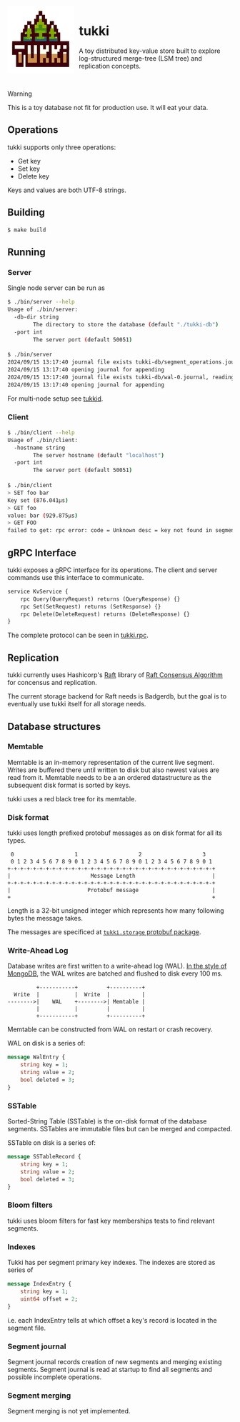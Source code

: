 <img width="150" height="150" align="left" style="float: left; margin: 0 10px 0 0;" alt="tukki logo" src="./logo.png">   

# tukki

A toy distributed key-value store built to explore log-structured merge-tree (LSM tree) and replication concepts.

<br />

> [!WARNING]
> This is a toy database not fit for production use. It will eat your data.


## Operations

tukki supports only three operations:

* Get key
* Set key
* Delete key

Keys and values are both UTF-8 strings.

## Building

```bash
$ make build
```

## Running

### Server

Single node server can be run as

```bash
$ ./bin/server --help
Usage of ./bin/server:
  -db-dir string
    	The directory to store the database (default "./tukki-db")
  -port int
    	The server port (default 50051)

$ ./bin/server
2024/09/15 13:17:40 journal file exists tukki-db/segment_operations.journal, reading journal
2024/09/15 13:17:40 opening journal for appending
2024/09/15 13:17:40 journal file exists tukki-db/wal-0.journal, reading journal
2024/09/15 13:17:40 opening journal for appending
```

For multi-node setup see [tukkid](./cmd/tukkid).

### Client

```bash
$ ./bin/client --help
Usage of ./bin/client:
  -hostname string
    	The server hostname (default "localhost")
  -port int
    	The server port (default 50051)

$ ./bin/client
> SET foo bar
Key set (876.041µs)
> GET foo
value: bar (929.875µs)
> GET FOO
failed to get: rpc error: code = Unknown desc = key not found in segments (951.625µs)
```

## gRPC Interface

tukki exposes a gRPC interface for its operations. The client and server commands
use this interface to communicate.

```proto
service KvService {
    rpc Query(QueryRequest) returns (QueryResponse) {}
    rpc Set(SetRequest) returns (SetResponse) {}
    rpc Delete(DeleteRequest) returns (DeleteResponse) {}
}
```

The complete protocol can be seen in [tukki.rpc](proto/tukki/rpc/).


## Replication

tukki currently uses Hashicorp's [Raft](https://github.com/hashicorp/raft) library of [Raft Consensus Algorithm](https://raft.github.io/) for concensus and replication.

The current storage backend for Raft needs is Badgerdb, but the goal is to eventually use tukki itself for all storage needs.

## Database structures

### Memtable

Memtable is an in-memory representation of the current live segment. Writes are
buffered there until written to disk but also newest values are read from it.
Memtable needs to be a an ordered datastructure as the subsequent disk format is
sorted by keys.

tukki uses a red black tree for its memtable.


### Disk format

tukki uses length prefixed protobuf messages as on disk format for all its types.

```
 0                   1                   2                   3   
 0 1 2 3 4 5 6 7 8 9 0 1 2 3 4 5 6 7 8 9 0 1 2 3 4 5 6 7 8 9 0 1 
+-+-+-+-+-+-+-+-+-+-+-+-+-+-+-+-+-+-+-+-+-+-+-+-+-+-+-+-+-+-+-+-+
|                         Message Length                        |
+-+-+-+-+-+-+-+-+-+-+-+-+-+-+-+-+-+-+-+-+-+-+-+-+-+-+-+-+-+-+-+-+
|                        Protobuf message                       |
+                                                               +
```

Length is a 32-bit unsigned integer which represents how many following bytes 
the message takes.

The messages are specificed at [`tukki.storage` protobuf package](proto/tukki/storage/).


### Write-Ahead Log

Database writes are first written to a write-ahead log (WAL). [In the style of 
MongoDB](https://www.mongodb.com/docs/manual/reference/configuration-options/#mongodb-setting-storage.journal.commitIntervalMs), the WAL writes are batched and flushed to disk every 100 ms.

```
         +-----------+         +----------+
  Write  |           |  Write  |          |
-------->|    WAL    +-------->| Memtable |
         |           |         |          |
         +-----------+         +----------+
```

Memtable can be constructed from WAL on restart or crash recovery.

WAL on disk is a series of:

```proto
message WalEntry {
    string key = 1;
    string value = 2;
    bool deleted = 3;
}
```

### SSTable

Sorted-String Table (SSTable) is the on-disk format of the database segments.
SSTables are immutable files but can be merged and compacted.

SSTable on disk is a series of:

```proto
message SSTableRecord {
    string key = 1;
    string value = 2;
    bool deleted = 3;
}
```

### Bloom filters

tukki uses bloom filters for fast key memberships tests to find relevant segments.

### Indexes

Tukki has per segment primary key indexes. The indexes are stored as series of

```proto
message IndexEntry {
    string key = 1;
    uint64 offset = 2;
}
```

i.e. each IndexEntry tells at which offset a key's record is located in the
segment file.

### Segment journal

Segment journal records creation of new segments and merging existing segments. 
Segment journal is read at startup to find all segments and possible incomplete
operations.

### Segment merging

Segment merging is not yet implemented.